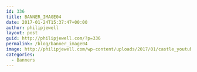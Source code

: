 ```yaml
---
id: 336
title: BANNER_IMAGE04
date: 2017-01-24T15:37:47+00:00
author: philipjewell
layout: post
guid: http://philipjewell.com/?p=336
permalink: /blog/banner_image04
image: http://philipjewell.com/wp-content/uploads/2017/01/castle_youtube_sitebanner.jpg
categories:
  - Banners
---
```

